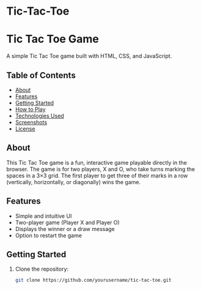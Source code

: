 # Tic-Tac-Toe
# Tic Tac Toe Game

A simple Tic Tac Toe game built with HTML, CSS, and JavaScript.

## Table of Contents

- [About](#about)
- [Features](#features)
- [Getting Started](#getting-started)
- [How to Play](#how-to-play)
- [Technologies Used](#technologies-used)
- [Screenshots](#screenshots)
- [License](#license)

## About

This Tic Tac Toe game is a fun, interactive game playable directly in the browser. The game is for two players, X and O, who take turns marking the spaces in a 3×3 grid. The first player to get three of their marks in a row (vertically, horizontally, or diagonally) wins the game.

## Features

- Simple and intuitive UI
- Two-player game (Player X and Player O)
- Displays the winner or a draw message
- Option to restart the game

## Getting Started

1. Clone the repository:
   ```bash
   git clone https://github.com/yourusername/tic-tac-toe.git
